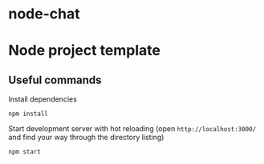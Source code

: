# node-chat
# Node project template

## Useful commands

Install dependencies

    npm install

Start development server with hot reloading (open `http://localhost:3000/` and find your way through the directory listing)

    npm start
